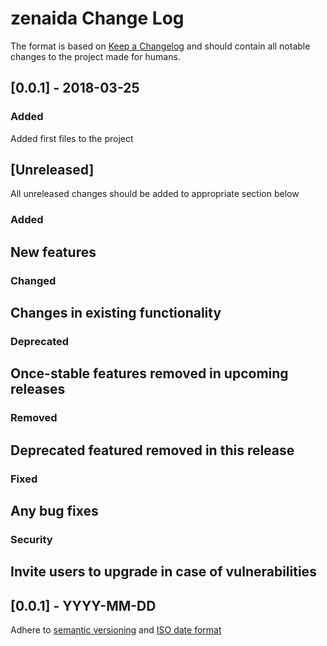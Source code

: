 # zenaida Change Log

The format is based on [Keep a Changelog](http://keepachangelog.com/)
and should contain all notable changes to the project made for humans.


## [0.0.1] - 2018-03-25


### Added

Added first files to the project






## [Unreleased]

All unreleased changes should be added to appropriate section below

### Added
New features
- 

### Changed
Changes in existing functionality
- 

### Deprecated
Once-stable features removed in upcoming releases
- 

### Removed
Deprecated featured removed in this release
- 

### Fixed
Any bug fixes
- 

### Security
Invite users to upgrade in case of vulnerabilities
- 

## [0.0.1] - YYYY-MM-DD

Adhere to [semantic versioning](http://semver.org/) and [ISO date format](http://www.iso.org/iso/home/standards/iso8601.htm)
